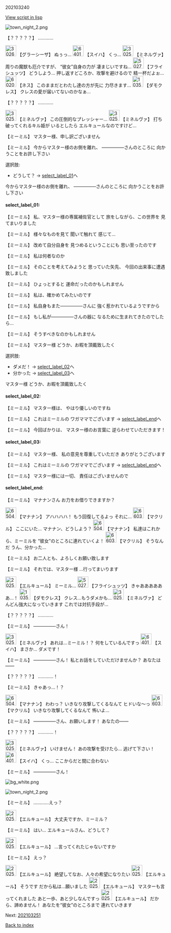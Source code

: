 202103240

[View script in lisp](../scripts/202103240.txt)

![town_night_2.png](../images/backgrounds/town_night_2.png)

【？？？？？】
…………

<img src="../images/units/302611.png" alt="302611.png" height="34"/>
【グラーシーザ】
ぬぅっ…

<img src="../images/units/6401711.png" alt="6401711.png" height="34"/>
【スイハ】
くっ…

<img src="../images/units/302511.png" alt="302511.png" height="34"/>
【ミネルヴァ】
周りの魔獣も厄介ですが、
“彼女”自身の力が
凄まじいですね…

<img src="../images/units/502711.png" alt="502711.png" height="34"/>
【フライシュッツ】
どうしよう…
押し返すどころか、攻撃を避けるので
精一杯だよぉ…

<img src="../images/units/602011.png" alt="602011.png" height="34"/>
【ネス】
このままだとわたし達の方が先に
力尽きます…

<img src="../images/units/103511.png" alt="103511.png" height="34"/>
【ダモクレス】
クレスの愛が届いてないのかなぁ…

【？？？？？】
…………

<img src="../images/units/302511.png" alt="302511.png" height="34"/>
【ミネルヴァ】
この圧倒的なプレッシャー…

<img src="../images/units/302511.png" alt="302511.png" height="34"/>
【ミネルヴァ】
打ち破ってくれるキル姫が
いるとしたら
エルキュールなのですけど…

【ミーミル】
マスター様、申し訳ございません

【ミーミル】
今からマスター様のお側を離れ、
―――――さんのところに
向かうことをお許し下さい

選択肢:
- どうして？ → [select_label_01](#select_label_01)へ

今からマスター様のお側を離れ、
―――――さんのところに
向かうことをお許し下さい

#### select_label_01:

【ミーミル】
私、マスター様の専属補佐官として
旅をしながら、この世界を
見てまいりました

【ミーミル】
様々なものを見て
聞いて触れて
感じて…

【ミーミル】
改めて自分自身を
見つめるということにも
思い至ったのです

【ミーミル】
私は何者なのか

【ミーミル】
そのことを考えてみようと
思っていた矢先、
今回の出来事に遭遇致しました

【ミーミル】
ひょっとすると
運命だったのかもしれません

【ミーミル】
私は、確かめてみたいのです

【ミーミル】
私自身もまた―――――さんに
強く惹かれているようですから

【ミーミル】
もし私が―――――さんの器に
なるために生まれてきたのでしたら…

【ミーミル】
そうすべきなのかもしれません

【ミーミル】
マスター様
どうか、お暇を頂戴致したく

選択肢:
- ダメだ！ → [select_label_02](#select_label_02)へ
- 分かった → [select_label_03](#select_label_03)へ

マスター様
どうか、お暇を頂戴致したく

#### select_label_02:

【ミーミル】
マスター様は、
やはり優しいのですね

【ミーミル】
これはミーミルの
ワガママでございます
 → [select_label_end](#select_label_end)へ

【ミーミル】
今回ばかりは、
マスター様のお言葉に
逆らわせていただきます！

#### select_label_03:

【ミーミル】
マスター様、
私の意見を尊重していただき
ありがとうございます

【ミーミル】
これはミーミルの
ワガママでございます
 → [select_label_end](#select_label_end)へ

【ミーミル】
マスター様には一切、
責任はございませんので

#### select_label_end:

【ミーミル】
マナナンさん
お力をお借りできますか？

<img src="../images/units/6504011.png" alt="6504011.png" height="34"/>
【マナナン】
アハハハハ！
もう回復してるよっ
それに…

<img src="../images/units/6603811.png" alt="6603811.png" height="34"/>
【マクリル】
ここにいた…
マナナン、どうしよう？

<img src="../images/units/6504011.png" alt="6504011.png" height="34"/>
【マナナン】
私達はこれから、ミーミルを
“彼女”のところに連れていくよ！

<img src="../images/units/6603811.png" alt="6603811.png" height="34"/>
【マクリル】
そうなんだ
うん、分かった…

【ミーミル】
お二人とも、よろしくお願い致します

【ミーミル】
それでは、マスター様
…行ってまいります

<img src="../images/units/202511.png" alt="202511.png" height="34"/>
【エルキュール】
ミーミル…

<img src="../images/units/502711.png" alt="502711.png" height="34"/>
【フライシュッツ】
きゃああああああ…！

<img src="../images/units/103511.png" alt="103511.png" height="34"/>
【ダモクレス】
クレス…もうダメかも…

<img src="../images/units/302511.png" alt="302511.png" height="34"/>
【ミネルヴァ】
どんどん強大になっていきます
これでは対抗手段が…

【？？？？？】
…………

【ミーミル】
―――――さん！

<img src="../images/units/302511.png" alt="302511.png" height="34"/>
【ミネルヴァ】
あれは…ミーミル！？
何をしているんですっ

<img src="../images/units/6401711.png" alt="6401711.png" height="34"/>
【スイハ】
まさか…
ダメです！

【ミーミル】
―――――さん！
私とお話をしていただけませんか？
あなたは――

【？？？？？】
…………！

【ミーミル】
きゃあっ…！？

<img src="../images/units/6504011.png" alt="6504011.png" height="34"/>
【マナナン】
わわっ？
いきなり攻撃してくるなんて
ヒドいな～っ

<img src="../images/units/6603811.png" alt="6603811.png" height="34"/>
【マクリル】
いきなり攻撃してくるなんて
怖いよ…

【ミーミル】
―――――さん、お願いします！
あなたの――

【？？？？？】
…………！

<img src="../images/units/302511.png" alt="302511.png" height="34"/>
【ミネルヴァ】
いけません！
あの攻撃を受けたら…
逃げて下さい！

<img src="../images/units/6401711.png" alt="6401711.png" height="34"/>
【スイハ】
くっ…
ここからだと間に合わない

【ミーミル】
―――――さん！

![bg_white.png](../images/backgrounds/bg_white.png)

![town_night_2.png](../images/backgrounds/town_night_2.png)

【ミーミル】
…………えっ？

<img src="../images/units/202511.png" alt="202511.png" height="34"/>
【エルキュール】
大丈夫ですか、ミーミル？

【ミーミル】
はい…
エルキュールさん、どうして？

<img src="../images/units/202511.png" alt="202511.png" height="34"/>
【エルキュール】
…言ってくれたじゃないですか

【ミーミル】
えっ？

<img src="../images/units/202511.png" alt="202511.png" height="34"/>
【エルキュール】
絶望してなお、人々の希望になりたい

<img src="../images/units/202511.png" alt="202511.png" height="34"/>
【エルキュール】
そうです
だから私は…願いました

<img src="../images/units/202511.png" alt="202511.png" height="34"/>
【エルキュール】
マスターも言ってくれました
あと一歩、あと少しなんですっ

<img src="../images/units/202511.png" alt="202511.png" height="34"/>
【エルキュール】
だから、諦めません！
あなたを“彼女”のところまで
連れていきます


Next: [202103251](202103251.md)

[Back to index](index.md)
